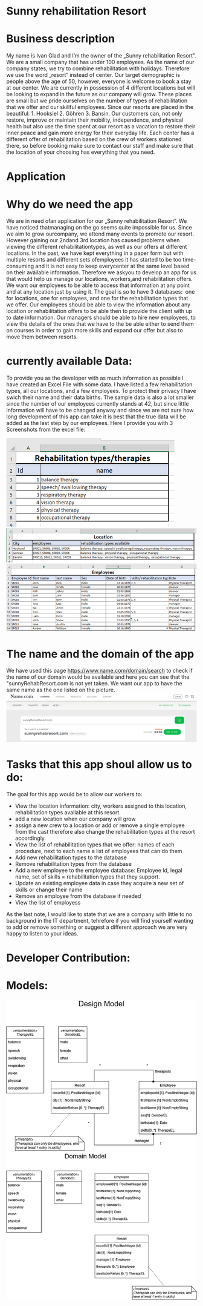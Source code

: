 # Sunny rehabilitation Resort 
# Business description 
My name is Ivan Glad and I’m the owner of the „Sunny rehabilitation Resort”. We are a small company that has under 100 employees. As the name of our company states, we try to combine rehabilitation with holidays. Therefore we use the word „resort“ instead of center. Our target demographic is people above the age of 50, however, everyone is welcome to book a stay at our center. We are currently in possession of 4 different locations but will be looking to expand in the future as our company will grow. These places are small but we pride ourselves on the number of types of rehabilitation that we offer and our skillful employees. Since our resorts are placed in the beautiful: 1. Hooksiel 2. Göhren 3. Bansin. Our customers can, not only restore, improve or maintain their mobility, independence, and physical health but also use the time spent at our resort as a vacation to restore their inner peace and gain more energy for their everyday life. Each center has a different offer of rehabilitation based on the crew of workers stationed there, so before booking make sure to contact our staff and make sure that the location of your choosing has everything that you need.


# Application
# Why do we need the app
We are in need ofan application for our „Sunny rehabilitation Resort“. We have noticed thatmanaging on the go seems quite impossible for us. Since we aim to grow ourcompany, we attend many events to promote our resort. However gaining our 2ndand 3rd location has caused problems when viewing the different rehabilitationtypes, as well as our offers at different locations. In the past, we have kept everything in a paper form but with multiple resorts and different sets ofemployees it has started to be too time-consuming and it is not easy to keep everycenter at the same level based on their available information. Therefore we askyou to develop an app for us that would help us manage our locations, workers,and rehabilitation offers. We want our employees to be able to access that information at any point and at any location just by using it. The goal is so to have 3 databases:  one for locations, one for employees, and one for the rehabilitation types that we offer. Our employees should be able to view the information about any location or rehabilitation offers to be able then to provide the client with up to date information. Our managers should be able to hire new employees, to view the details of the ones that we have to the be able either to send them on courses in order to gain more skills and expand our offer but also to move them between resorts. 

# currently available Data: 

To provide you as the developer with as much information as possible I have created an Excel File with some data. I have listed a few rehabilitation types, all our locations, and a few employees. To protect their privacy I have swich their name and their data births. The sample data is also a lot smaller since the number of our employees currently stands at 42, but since little information will have to be changed anyway and since we are not sure how long development of this app can take it is best that the true data will be added as the last step by our employees.
Here I provide you with 3 Screenshots from the excel file:

<img src="Rehabilitation.png">
<img src="Location.png">
<img src="Employees.png">


# The name and the domain of the app

We have used this page https://www.name.com/domain/search to check if the name of our domain would be available and here you can see that 
the "sunnyRehabResort.com is not yet taken. We want our app to have the same name as the one listed on the picture.
<img src="sunnyRehabResort.png">





# Tasks that this app shoul allow us to do:

The goal for this app would be to allow our workers to:
-	View the location information: city, workers assigned to this location, rehabilitation types available at this resort. 
-	add a new location when our company will grow
-	assign a new crew to a location or add or remove a single employee from the cast therefore also change the rehabilitation types at the resort accordingly.
-	View the list of rehabilitation types that we offer: names of each procedure, next to each name a list of employees that can do them
-	Add new rehabilitation types to the database
-	Remove rehabilitation types from the database 
-	Add a new employee to the employee database: Employee Id, legal name, set of skills = rehabilitation types that they support.
-	Update an existing employee data in case they acquire a new set of skills or change their name
-	Remove an employee from the database if needed
-	View the list of employess 

As the last note, I would like to state that we are a company with little to no background in the IT department, tehrefore if you will find yourself wanting to add or remove something or suggest a different approach we are very happy to listen to your ideas. 


# Developer Contribution:
# Models:

<img src="new_design_model.drawio.png">






<img src="new_OO_model.drawio.png">
